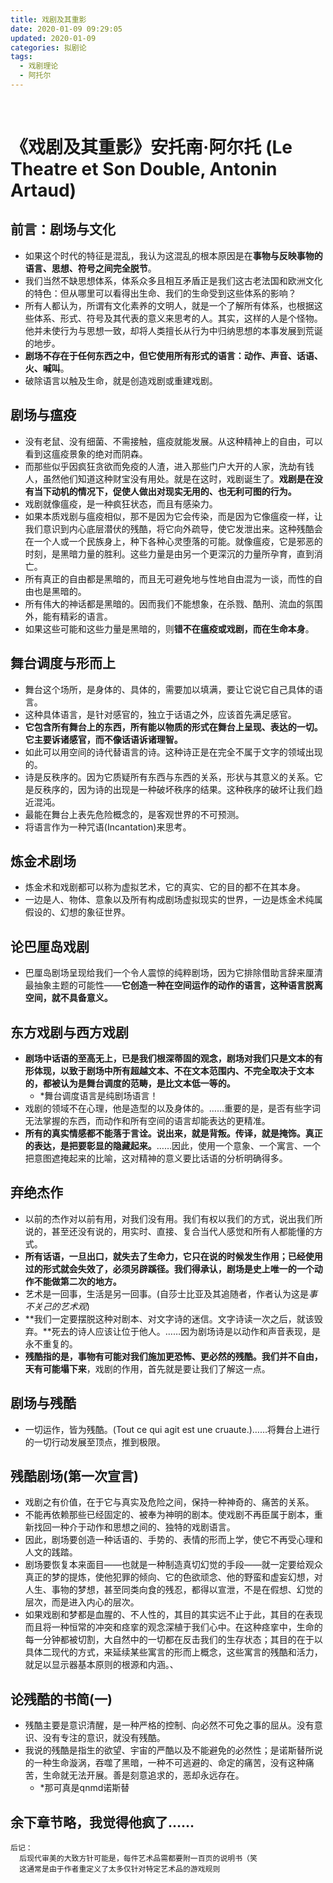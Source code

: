 ```yaml
---
title: 戏剧及其重影
date: 2020-01-09 09:29:05
updated: 2020-01-09
categories: 拟剧论
tags:
  - 戏剧理论
  - 阿托尔
---
```


<br/>

# 《戏剧及其重影》安托南·阿尔托 (Le Theatre et Son Double, Antonin Artaud)

## 前言：剧场与文化

- 如果这个时代的特征是混乱，我认为这混乱的根本原因是在**事物与反映事物的语言、思想、符号之间完全脱节**。
- 我们当然不缺思想体系，体系众多且相互矛盾正是我们这古老法国和欧洲文化的特色：但从哪里可以看得出生命、我们的生命受到这些体系的影响？
- 所有人都认为，所谓有文化素养的文明人，就是一个了解所有体系，也根据这些体系、形式、符号及其代表的意义来思考的人。其实，这样的人是个怪物。他并未使行为与思想一致，却将人类擅长从行为中归纳思想的本事发展到荒诞的地步。
- **剧场不存在于任何东西之中，但它使用所有形式的语言：动作、声音、话语、火、喊叫**。
- 破除语言以触及生命，就是创造戏剧或重建戏剧。

## 剧场与瘟疫

- 没有老鼠、没有细菌、不需接触，瘟疫就能发展。从这种精神上的自由，可以看到这瘟疫景象的绝对而阴森。
- 而那些似乎因疯狂贪欲而免疫的人渣，进入那些门户大开的人家，洗劫有钱人，虽然他们知道这种财宝没有用处。就是在这时，戏剧诞生了。**戏剧是在没有当下动机的情况下，促使人做出对现实无用的、也无利可图的行为。**
- 戏剧就像瘟疫，是一种疯狂状态，而且有感染力。
- 如果本质戏剧与瘟疫相似，那不是因为它会传染，而是因为它像瘟疫一样，让我们意识到内心底层潜伏的残酷，将它向外疏导，使它发泄出来。这种残酷会在一个人或一个民族身上，种下各种心灵堕落的可能。就像瘟疫，它是邪恶的时刻，是黑暗力量的胜利。这些力量是由另一个更深沉的力量所孕育，直到消亡。
- 所有真正的自由都是黑暗的，而且无可避免地与性地自由混为一谈，而性的自由也是黑暗的。
- 所有伟大的神话都是黑暗的。因而我们不能想象，在杀戮、酷刑、流血的氛围外，能有精彩的语言。
- 如果这些可能和这些力量是黑暗的，则**错不在瘟疫或戏剧，而在生命本身**。

## 舞台调度与形而上

- 舞台这个场所，是身体的、具体的，需要加以填满，要让它说它自己具体的语言。
- 这种具体语言，是针对感官的，独立于话语之外，应该首先满足感官。
- **它包含所有舞台上的东西，所有能以物质的形式在舞台上呈现、表达的一切。它主要诉诸感官，而不像话语诉诸理智。**
- 如此可以用空间的诗代替语言的诗。这种诗正是在完全不属于文字的领域出现的。
- 诗是反秩序的。因为它质疑所有东西与东西的关系，形状与其意义的关系。它是反秩序的，因为诗的出现是一种破坏秩序的结果。这种秩序的破坏让我们趋近混沌。
- 最能在舞台上表先危险概念的，是客观世界的不可预测。
- 将语言作为一种咒语(Incantation)来思考。

## 炼金术剧场

- 炼金术和戏剧都可以称为虚拟艺术，它的真实、它的目的都不在其本身。
- 一边是人、物体、意象以及所有构成剧场虚拟现实的世界，一边是炼金术纯属假设的、幻想的象征世界。

## 论巴厘岛戏剧

- 巴厘岛剧场呈现给我们一个令人震惊的纯粹剧场，因为它排除借助言辞来厘清最抽象主题的可能性——**它创造一种在空间运作的动作的语言，这种语言脱离空间，就不具备意义。**

## 东方戏剧与西方戏剧

- **剧场中话语的至高无上，已是我们根深蒂固的观念，剧场对我们只是文本的有形体现，以致于剧场中所有超越文本、不在文本范围内、不完全取决于文本的，都被认为是舞台调度的范畴，是比文本低一等的。**
  - *舞台调度语言是纯剧场语言！
- 戏剧的领域不在心理，他是造型的以及身体的。……重要的是，是否有些字词无法掌握的东西，而动作和所有空间的语言却能表达的更精准。
- **所有的真实情感都不能落于言诠。说出来，就是背叛。传译，就是掩饰。真正的表达，是把要彰显的隐藏起来。**……因此，使用一个意象、一个寓言、一个把意图遮掩起来的比喻，这对精神的意义要比话语的分析明确得多。

## 弃绝杰作

- 以前的杰作对以前有用，对我们没有用。我们有权以我们的方式，说出我们所说的，甚至还没有说的，用实时、直接、复合当代人感觉和所有人都能懂的方式。
- **所有话语，一旦出口，就失去了生命力，它只在说的时候发生作用；已经使用过的形式就会失效了，必须另辟蹊径。我们得承认，剧场是史上唯一的一个动作不能做第二次的地方。**
- 艺术是一回事，生活是另一回事。(自莎士比亚及其追随者，作者认为这是*事不关己的艺术观*)
- **我们一定要摆脱这种对剧本、对文字诗的迷信。文字诗读一次之后，就该毁弃。**死去的诗人应该让位于他人。……因为剧场诗是以动作和声音表现，是永不重复的。
- **残酷指的是，事物有可能对我们施加更恐怖、更必然的残酷。我们并不自由，天有可能塌下来**，戏剧的作用，首先就是要让我们了解这一点。

## 剧场与残酷

- 一切运作，皆为残酷。(Tout ce qui agit est une cruaute.)……将舞台上进行的一切行动发展至顶点，推到极限。

## 残酷剧场(第一次宣言)

- 戏剧之有价值，在于它与真实及危险之间，保持一种神奇的、痛苦的关系。
- 不能再依赖那些已经固定的、被奉为神明的剧本。使戏剧不再臣属于剧本，重新找回一种介于动作和思想之间的、独特的戏剧语言。
- 因此，剧场要创造一种话语的、手势的、表情的形而上学，使它不再受心理和人文的践踏。
- 剧场要恢复本来面目——也就是一种制造真切幻觉的手段——就一定要给观众真正的梦的提炼，使他犯罪的倾向、它的色欲顽念、他的野蛮和虚妄幻想，对人生、事物的梦想，甚至同类向食的残忍，都得以宣泄，不是在假想、幻觉的层次，而是进入内心的层次。
- 如果戏剧和梦都是血腥的、不人性的，其目的其实远不止于此，其目的在表现而且将一种恒常的冲突和痉挛的观念深植于我们心中。在这种痉挛中，生命的每一分钟都被切割，大自然中的一切都在反击我们的生存状态；其目的在于以具体二现代的方式，来延续某些寓言的形而上概念，这些寓言的残酷和活力，就足以显示器基本原则的根源和内涵。、

## 论残酷的书简(一)

- 残酷主要是意识清醒，是一种严格的控制、向必然不可免之事的屈从。没有意识、没有专注的意识，就没有残酷。
- 我说的残酷是指生的欲望、宇宙的严酷以及不能避免的必然性；是诺斯替所说的一种生命漩涡，吞噬了黑暗，一种不可逃避的、命定的痛苦，没有这种痛苦，生命就无法开展。善是刻意追求的，恶却永远存在。
  - *那可真是qnmd诺斯替

## 余下章节略，我觉得他疯了……


```
后记：
  后现代审美的大致方针可能是，每件艺术品需都要附一百页的说明书（笑
  这通常是由于作者重定义了太多仅针对特定艺术品的游戏规则
```
